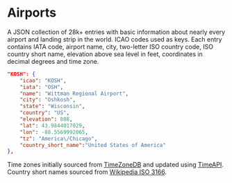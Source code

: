 Airports
========

A JSON collection of 28k+ entries with basic information about nearly every airport and landing strip in the world. ICAO codes used as keys. Each entry contains IATA code, airport name, city, two-letter ISO country code, ISO country short name, elevation above sea level in feet, coordinates in decimal degrees and time zone.

```json
"KOSH": {
    "icao": "KOSH",
    "iata": "OSH",
    "name": "Wittman Regional Airport",
    "city": "Oshkosh",
    "state": "Wisconsin",
    "country": "US",
    "elevation": 808,
    "lat": 43.9844017029,
    "lon": -88.5569992065,
    "tz": "America\/Chicago",
    "country_short_name":"United States of America"
},
```

Time zones initially sourced from [TimeZoneDB](https://timezonedb.com) and updated using [TimeAPI](https://www.timeapi.io/).
Country short names sourced from [Wikipedia ISO 3166](https://en.wikipedia.org/wiki/ISO_3166-1).
